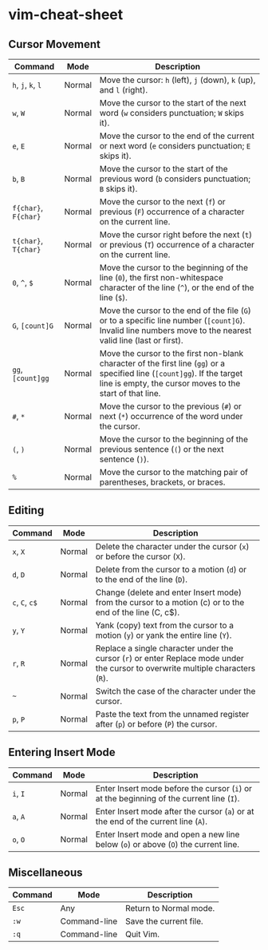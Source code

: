# vim-cheat-sheet

## Cursor Movement

| Command              | Mode   | Description                                                                                                                                                                           |
| -------------------- | ------ | ------------------------------------------------------------------------------------------------------------------------------------------------------------------------------------- |
| `h`, `j`, `k`, `l`   | Normal | Move the cursor: `h` (left), `j` (down), `k` (up), and `l` (right).                                                                                                                   |
| `w`, `W`             | Normal | Move the cursor to the start of the next word (`w` considers punctuation; `W` skips it).                                                                                              |
| `e`, `E`             | Normal | Move the cursor to the end of the current or next word (`e` considers punctuation; `E` skips it).                                                                                     |
| `b`, `B`             | Normal | Move the cursor to the start of the previous word (`b` considers punctuation; `B` skips it).                                                                                          |
| `f{char}`, `F{char}` | Normal | Move the cursor to the next (`f`) or previous (`F`) occurrence of a character on the current line.                                                                                    |
| `t{char}`, `T{char}` | Normal | Move the cursor right before the next (`t`) or previous (`T`) occurrence of a character on the current line.                                                                          |
| `0`, `^`, `$`        | Normal | Move the cursor to the beginning of the line (`0`), the first non-whitespace character of the line (`^`), or the end of the line (`$`).                                               |
| `G`, `[count]G`      | Normal | Move the cursor to the end of the file (`G`) or to a specific line number (`[count]G`). Invalid line numbers move to the nearest valid line (last or first).                          |
| `gg`, `[count]gg`    | Normal | Move the cursor to the first non-blank character of the first line (`gg`) or a specified line (`[count]gg`). If the target line is empty, the cursor moves to the start of that line. |
| `#`, `*`             | Normal | Move the cursor to the previous (`#`) or next (`*`) occurrence of the word under the cursor.                                                                                          |
| `(`, `)`             | Normal | Move the cursor to the beginning of the previous sentence (`(`) or the next sentence (`)`).                                                                                           |
| `%`                  | Normal | Move the cursor to the matching pair of parentheses, brackets, or braces.                                                                                                             |

## Editing

| Command        | Mode   | Description                                                                                                                      |
| -------------- | ------ | -------------------------------------------------------------------------------------------------------------------------------- |
| `x`, `X`       | Normal | Delete the character under the cursor (`x`) or before the cursor (`X`).                                                          |
| `d`, `D`       | Normal | Delete from the cursor to a motion (`d`) or to the end of the line (`D`).                                                        |
| `c`, `C`, `c$` | Normal | Change (delete and enter Insert mode) from the cursor to a motion (c) or to the end of the line (C, c$).                         |
| `y`, `Y`       | Normal | Yank (copy) text from the cursor to a motion (`y`) or yank the entire line (`Y`).                                                |
| `r`, `R`       | Normal | Replace a single character under the cursor (`r`) or enter Replace mode under the cursor to overwrite multiple characters (`R`). |
| `~`            | Normal | Switch the case of the character under the cursor.                                                                               |
| `p`, `P`       | Normal | Paste the text from the unnamed register after (`p`) or before (`P`) the cursor.                                                 |

## Entering Insert Mode

| Command  | Mode   | Description                                                                              |
| -------- | ------ | ---------------------------------------------------------------------------------------- |
| `i`, `I` | Normal | Enter Insert mode before the cursor (`i`) or at the beginning of the current line (`I`). |
| `a`, `A` | Normal | Enter Insert mode after the cursor (`a`) or at the end of the current line (`A`).        |
| `o`, `O` | Normal | Enter Insert mode and open a new line below (`o`) or above (`O`) the current line.       |

## Miscellaneous

| Command | Mode         | Description            |
| ------- | ------------ | ---------------------- |
| `Esc`   | Any          | Return to Normal mode. |
| `:w`    | Command-line | Save the current file. |
| `:q`    | Command-line | Quit Vim.              |
